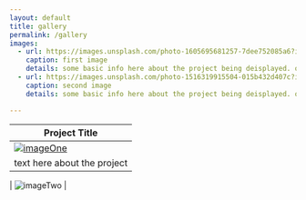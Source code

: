 ```yaml
---
layout: default
title: gallery
permalink: /gallery
images:
  - url: https://images.unsplash.com/photo-1605695681257-7dee752085a6?ixlib=rb-1.2.1&ixid=MXwxMjA3fDB8MHxwaG90by1wYWdlfHx8fGVufDB8fHw%3D&auto=format&fit=crop&w=1050&q=80
    caption: first image
    details: some basic info here about the project being deisplayed. one or two sentences should suffice
  - url: https://images.unsplash.com/photo-1516319915504-015b432d407c?ixlib=rb-1.2.1&ixid=MXwxMjA3fDB8MHxwaG90by1wYWdlfHx8fGVufDB8fHw%3D&auto=format&fit=crop&w=1026&q=80
    caption: second image
    details: some basic info here about the project being deisplayed. one or two sentences should suffice

---
```


| Project Title  | 
|-|
|[![imageOne](https://images.unsplash.com/photo-1605695681257-7dee752085a6?ixlib=rb-1.2.1&ixid=MXwxMjA3fDB8MHxwaG90by1wYWdlfHx8fGVufDB8fHw%3D&auto=format&fit=crop&w=1050&q=80)](https://guides.github.com/features/) |
| text here about the project  | 


| ![imageTwo](https://images.unsplash.com/photo-1516319915504-015b432d407c?ixlib=rb-1.2.1&ixid=MXwxMjA3fDB8MHxwaG90by1wYWdlfHx8fGVufDB8fHw%3D&auto=format&fit=crop&w=1026&q=80) |
